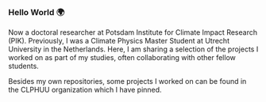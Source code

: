 ### Hello World 🌍

Now a doctoral researcher at Potsdam Institute for Climate Impact Research (PIK). Previously, I was a Climate Physics Master Student at Utrecht University in the Netherlands. Here, I am sharing a selection of the projects I worked on as part of my studies, often collaborating with other fellow students.

Besides my own repositories, some projects I worked on can be found in the CLPHUU organization which I have pinned.

<!--
**bennet21/bennet21** is a ✨ _special_ ✨ repository because its `README.md` (this file) appears on your GitHub profile.

Here are some ideas to get you started:

- 🔭 I’m currently working on ...
- 🌱 I’m currently learning ...
- 👯 I’m looking to collaborate on ...
- 🤔 I’m looking for help with ...
- 💬 Ask me about ...
- 📫 How to reach me: ...
- 😄 Pronouns: ...
- ⚡ Fun fact: ...
-->
